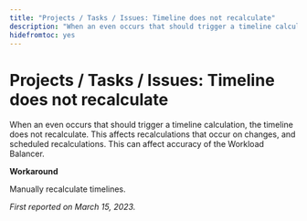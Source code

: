 ```yaml
---
title: "Projects / Tasks / Issues: Timeline does not recalculate"
description: "When an even occurs that should trigger a timeline calculation, the timeline does not recalculate. This affects recalculations that occur on changes, and scheduled recalculations. This can affect accuracy of the Workload Balancer."
hidefromtoc: yes
---
```


# Projects / Tasks / Issues: Timeline does not recalculate

When an even occurs that should trigger a timeline calculation, the timeline does not recalculate. This affects recalculations that occur on changes, and scheduled recalculations. This can affect accuracy of the Workload Balancer.

**Workaround**

Manually recalculate timelines.

_First reported on March 15, 2023._

